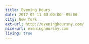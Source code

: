 ```yaml
---
title: Evening Hours
date: 2017-03-11 03:00:00 -05:00
city: New York
ext-url: http://eveninghoursny.com/
nice-url: eveninghoursny.com
living: true
---
```

